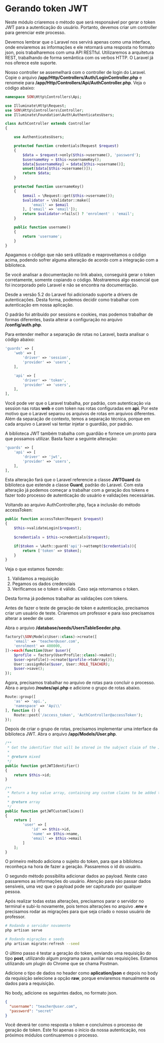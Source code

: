 # Gerando token JWT

Neste módulo criaremos o método que será responsável por gerar o token JWT para a autenticação do usuário. Portanto, devemos criar um controller para gerenciar este processo.

Devemos lembrar que o Laravel nos servirá apenas como uma interface, onde enviaremos as informações e ele retornará uma resposta no formato json, pois trabalharemos com uma API RESTful. Utilizaremos a arquitetura REST, trabalhando de forma semântica com os verbos HTTP. O Laravel já nos oferece este suporte.

Nosso controller se assemelhará com o controller de login do Laravel. Copie o arquivo **/app/Http/Controllers/Auth/LoginController.php** e renomeie para **/app/Http/Controllers/Api/AuthController.php**. Veja o código abaixo:

```php
namespace SON\Http\Controllers\Api;

use Illuminate\Http\Request;
use SON\Http\Controllers\Controller;
use Illuminate\Foundation\Auth\AuthenticatesUsers;

class AuthController extends Controller
{

    use AuthenticatesUsers;

    protected function credentials(Request $request)
    {
        $data = $request->only($this->username(), 'password');
        $usernameKey = $this->usernameKey();
        $data[$usernameKey] = $data[$this->username()];
        unset($data[$this->username()]);
        return $data;
    }

    protected function usernameKey()
    {
        $email = \Request::get($this->username());
        $validator = \Validator::make([
            'email' => $email
        ], ['email' => 'email']);
        return $validator->fails() ? 'enrolment' : 'email';
    }

    public function username()
    {
        return 'username';
    }
}
```

Apagamos o código que não será utilizado e reaproveitamos o código acima, podendo sofrer alguma alteração de acordo com a integração com a biblioteca.

Se você analisar a documentação no link abaixo, conseguirá gerar o token corretamente, somente copiando o código. Mostraremos algo essencial que foi incorporado pelo Laravel e não se encontra na documentação.

Desde a versão 5.2 do Laravel foi adicionado suporte a drivers de autenticações. Desta forma, podemos decidir como trabalhar com autenticação em nossa aplicação.

O padrão foi atribuído por sessions e cookies, mas podemos trabalhar de formas diferentes, basta alterar a configuração no arquivo **/config/auth.php**.

Para entender melhor a separação de rotas no Laravel, basta analisar o código abaixo:

```php
'guards' => [
    'web' => [
        'driver' => 'session',
        'provider' => 'users',
    ],

    'api' => [
        'driver' => 'token',
        'provider' => 'users',
    ],
],
```

Você pode ver que o Laravel trabalha, por padrão, com autenticação via session nas rotas **web** e com token nas rotas configuradas em **api**. Por este motivo que o Laravel separou os arquivos de rotas em arquivos diferentes. Além da separação de contexto, temos a separação técnica, porque em cada arquivo o Laravel vai tentar injetar o guardião, por padrão.

A biblioteca JWT também trabalha com guardião e fornece um pronto para que possamos utilizar. Basta fazer a seguinte alteração:

```php
'guards' => [
    'api' => [
        'driver' => 'jwt',
        'provider' => 'users',
    ],
],
```

Esta alteração fará que o Laravel referencie a classe **JWTGuard** da biblioteca que estende a classe **Guard**, padrão do Laravel. Com esta alteração já podemos começar a trabalhar com a geração dos tokens e fazer todo processo de autenticação do usuário e validações necessárias.

Voltando ao arquivo AuthController.php, faça a inclusão do método accessToken:

```php
public function accessToken(Request $request)
{
    $this->validateLogin($request);
    
    $credentials = $this->credentials($request);

    if($token = \Auth::guard('api')->attempt($credentials)){
        return ['token' => $token];
    }
}
```

Veja o que estamos fazendo:

1. Validamos a requisição
2. Pegamos os dados credenciais 
3. Verificamos se o token é válido. Caso seja retornamos o token. 

Desta forma já podemos trabalhar as validações com tokens.

Antes de fazer o teste de geração de token e autenticação, precisamos criar um usuário de teste. Criaremos um professor e para isso precisamos alterar a seeder de user. 

Abra o arquivo **/database/seeds/UsersTableSeeder.php**.

```php
factory(\SON\Models\User::class)->create([
    'email' => 'teacher@user.com',
    'enrolment' => 400000,
])->each(function(User $user){
    $profile = factory(UserProfile::class)->make();
    $user->profile()->create($profile->toArray());
    User::assignRole($user, User::ROLE_TEACHER);
    $user->save();
});
```

Agora, precisamos trabalhar no arquivo de rotas para concluir o processo. Abra o arquivo **/routes/api.php** e adicione o grupo de rotas abaixo.

```php
Route::group([
    'as' => 'api.',
    'namespace' => 'Api\\'
], function () {
    Route::post('/access_token', 'AuthController@accessToken');
});
```

Depois de criar o grupo de rotas, precisamos implementar uma interface da biblioteca JWT. Abra o arquivo **/app/Models/User.php**.

```php
/**
 * Get the identifier that will be stored in the subject claim of the JWT.
 *
 * @return mixed
 */
public function getJWTIdentifier()
{
    return $this->id;
}

/**
 * Return a key value array, containing any custom claims to be added to the JWT.
 *
 * @return array
 */
public function getJWTCustomClaims()
{
    return [
        'user' => [
            'id' => $this->id,
            'name' => $this->name,
            'email' => $this->email
        ]
    ];
}
```

O primeiro método adiciona o sujeito do token, para que a biblioteca reconheça na hora de fazer a geração. Passaremos o id do usuário.

O segundo método possibilita adicionar dados ao payload. Neste caso passaremos as informações do usuário. Atenção para não passar dados sensíveis, uma vez que o payload pode ser capiturado por qualquer pessoa.

Após realizar todas estas alterações, precisamos parar o servidor no terminal e subi-lo novamente, pois temos alterações no arquivo **.env** e precisamos rodar as migrações para que seja criado o nosso usuário de professor.

```sh
# Rodando o servidor novamente
php artisan serve

# Rodando migrações e seeds
php artisan migrate:refresh --seed
```

O último passo é testar a geração do token, enviando uma requisição do tipo **post**, utilizando algum programa para auxiliar nas requisições. Estamos utilizando um plugin do Chrome que se chama Postman.

Adicione o tipo de dados no header como **aplication/json** e depois no body da requisição selecione a opção **raw**, porque enviaremos manualmente os dados para a requisição.

No body, adicione os seguintes dados, no formato json.

```json
{
  "username": "teacher@user.com",
  "password": "secret"
}
```

Você deverá ter como resposta o token e concluímos o processo de geração de token. Este foi apenas o início da nossa autenticação, nos próximos módulos continuaremos o processo.